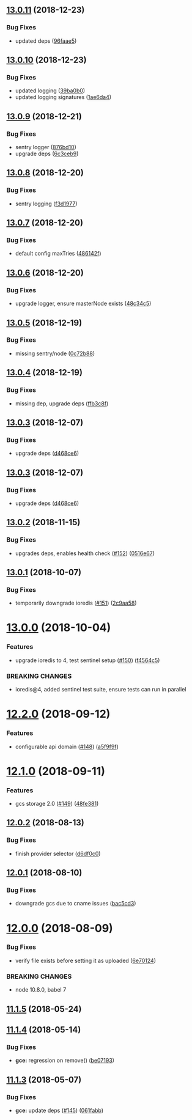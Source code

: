 ## [13.0.11](https://github.com/makeomatic/ms-files/compare/v13.0.10...v13.0.11) (2018-12-23)


### Bug Fixes

* updated deps ([96faae5](https://github.com/makeomatic/ms-files/commit/96faae5))

## [13.0.10](https://github.com/makeomatic/ms-files/compare/v13.0.9...v13.0.10) (2018-12-23)


### Bug Fixes

* updated logging ([39ba0b0](https://github.com/makeomatic/ms-files/commit/39ba0b0))
* updated logging signatures ([1ae6da4](https://github.com/makeomatic/ms-files/commit/1ae6da4))

## [13.0.9](https://github.com/makeomatic/ms-files/compare/v13.0.8...v13.0.9) (2018-12-21)


### Bug Fixes

* sentry logger ([876bd10](https://github.com/makeomatic/ms-files/commit/876bd10))
* upgrade deps ([6c3ceb9](https://github.com/makeomatic/ms-files/commit/6c3ceb9))

## [13.0.8](https://github.com/makeomatic/ms-files/compare/v13.0.7...v13.0.8) (2018-12-20)


### Bug Fixes

* sentry logging ([f3d1977](https://github.com/makeomatic/ms-files/commit/f3d1977))

## [13.0.7](https://github.com/makeomatic/ms-files/compare/v13.0.6...v13.0.7) (2018-12-20)


### Bug Fixes

* default config maxTries ([486142f](https://github.com/makeomatic/ms-files/commit/486142f))

## [13.0.6](https://github.com/makeomatic/ms-files/compare/v13.0.5...v13.0.6) (2018-12-20)


### Bug Fixes

* upgrade logger, ensure masterNode exists ([48c34c5](https://github.com/makeomatic/ms-files/commit/48c34c5))

## [13.0.5](https://github.com/makeomatic/ms-files/compare/v13.0.4...v13.0.5) (2018-12-19)


### Bug Fixes

* missing sentry/node ([0c72b88](https://github.com/makeomatic/ms-files/commit/0c72b88))

## [13.0.4](https://github.com/makeomatic/ms-files/compare/v13.0.3...v13.0.4) (2018-12-19)


### Bug Fixes

* missing dep, upgrade deps ([ffb3c8f](https://github.com/makeomatic/ms-files/commit/ffb3c8f))

## [13.0.3](https://github.com/makeomatic/ms-files/compare/v13.0.2...v13.0.3) (2018-12-07)


### Bug Fixes

* upgrade deps ([d468ce6](https://github.com/makeomatic/ms-files/commit/d468ce6))

## [13.0.3](https://github.com/makeomatic/ms-files/compare/v13.0.2...v13.0.3) (2018-12-07)


### Bug Fixes

* upgrade deps ([d468ce6](https://github.com/makeomatic/ms-files/commit/d468ce6))

## [13.0.2](https://github.com/makeomatic/ms-files/compare/v13.0.1...v13.0.2) (2018-11-15)


### Bug Fixes

* upgrades deps, enables health check ([#152](https://github.com/makeomatic/ms-files/issues/152)) ([0516e67](https://github.com/makeomatic/ms-files/commit/0516e67))

## [13.0.1](https://github.com/makeomatic/ms-files/compare/v13.0.0...v13.0.1) (2018-10-07)


### Bug Fixes

* temporarily downgrade ioredis ([#151](https://github.com/makeomatic/ms-files/issues/151)) ([2c9aa58](https://github.com/makeomatic/ms-files/commit/2c9aa58))

# [13.0.0](https://github.com/makeomatic/ms-files/compare/v12.2.0...v13.0.0) (2018-10-04)


### Features

* upgrade ioredis to 4, test sentinel setup ([#150](https://github.com/makeomatic/ms-files/issues/150)) ([f4564c5](https://github.com/makeomatic/ms-files/commit/f4564c5))


### BREAKING CHANGES

* ioredis@4, added sentinel test suite, ensure tests can run in parallel

# [12.2.0](https://github.com/makeomatic/ms-files/compare/v12.1.0...v12.2.0) (2018-09-12)


### Features

* configurable api domain ([#148](https://github.com/makeomatic/ms-files/issues/148)) ([a5f9f9f](https://github.com/makeomatic/ms-files/commit/a5f9f9f))

# [12.1.0](https://github.com/makeomatic/ms-files/compare/v12.0.2...v12.1.0) (2018-09-11)


### Features

* gcs storage 2.0 ([#149](https://github.com/makeomatic/ms-files/issues/149)) ([48fe381](https://github.com/makeomatic/ms-files/commit/48fe381))

## [12.0.2](https://github.com/makeomatic/ms-files/compare/v12.0.1...v12.0.2) (2018-08-13)


### Bug Fixes

* finish provider selector ([d6df0c0](https://github.com/makeomatic/ms-files/commit/d6df0c0))

## [12.0.1](https://github.com/makeomatic/ms-files/compare/v12.0.0...v12.0.1) (2018-08-10)


### Bug Fixes

* downgrade gcs due to cname issues ([bac5cd3](https://github.com/makeomatic/ms-files/commit/bac5cd3))

# [12.0.0](https://github.com/makeomatic/ms-files/compare/v11.1.5...v12.0.0) (2018-08-09)


### Bug Fixes

* verify file exists before setting it as uploaded ([6e70124](https://github.com/makeomatic/ms-files/commit/6e70124))


### BREAKING CHANGES

* node 10.8.0, babel 7

<a name="11.1.5"></a>
## [11.1.5](https://github.com/makeomatic/ms-files/compare/v11.1.4...v11.1.5) (2018-05-24)

<a name="11.1.4"></a>
## [11.1.4](https://github.com/makeomatic/ms-files/compare/v11.1.3...v11.1.4) (2018-05-14)


### Bug Fixes

* **gce:** regression on remove() ([be07193](https://github.com/makeomatic/ms-files/commit/be07193))

<a name="11.1.3"></a>
## [11.1.3](https://github.com/makeomatic/ms-files/compare/v11.1.2...v11.1.3) (2018-05-07)


### Bug Fixes

* **gce:** update deps ([#145](https://github.com/makeomatic/ms-files/issues/145)) ([061fabb](https://github.com/makeomatic/ms-files/commit/061fabb))
